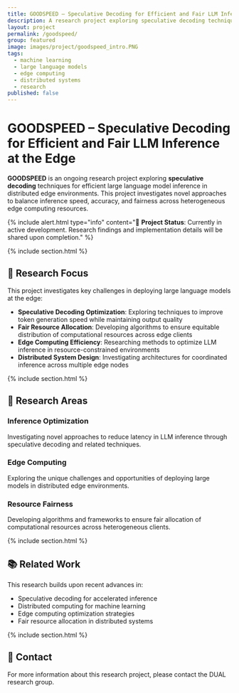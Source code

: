 ```yaml
---
title: GOODSPEED – Speculative Decoding for Efficient and Fair LLM Inference at the Edge
description: A research project exploring speculative decoding techniques for efficient LLM inference in distributed edge environments
layout: project
permalink: /goodspeed/
group: featured
image: images/project/goodspeed_intro.PNG
tags:
  - machine learning
  - large language models
  - edge computing
  - distributed systems
  - research
published: false
---
```


# GOODSPEED – Speculative Decoding for Efficient and Fair LLM Inference at the Edge

**GOODSPEED** is an ongoing research project exploring **speculative decoding** techniques for efficient large language model inference in distributed edge environments. This project investigates novel approaches to balance inference speed, accuracy, and fairness across heterogeneous edge computing resources.

{% include alert.html type="info" content="🚧 **Project Status**: Currently in active development. Research findings and implementation details will be shared upon completion." %}

{% include section.html %}

## 🎯 Research Focus

This project investigates key challenges in deploying large language models at the edge:

- **Speculative Decoding Optimization**: Exploring techniques to improve token generation speed while maintaining output quality
- **Fair Resource Allocation**: Developing algorithms to ensure equitable distribution of computational resources across edge clients  
- **Edge Computing Efficiency**: Researching methods to optimize LLM inference in resource-constrained environments
- **Distributed System Design**: Investigating architectures for coordinated inference across multiple edge nodes

{% include section.html %}

## 🔬 Research Areas

### Inference Optimization
Investigating novel approaches to reduce latency in LLM inference through speculative decoding and related techniques.

### Edge Computing
Exploring the unique challenges and opportunities of deploying large models in distributed edge environments.

### Resource Fairness
Developing algorithms and frameworks to ensure fair allocation of computational resources across heterogeneous clients.

{% include section.html %}

## 📚 Related Work

This research builds upon recent advances in:
- Speculative decoding for accelerated inference
- Distributed computing for machine learning
- Edge computing optimization strategies
- Fair resource allocation in distributed systems

{% include section.html %}

## 📧 Contact

For more information about this research project, please contact the DUAL research group.
